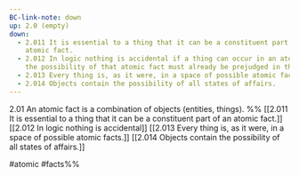 ```yaml
---
BC-link-note: down
up: 2.0 (empty)
down:
  - 2.011 It is essential to a thing that it can be a constituent part of an
    atomic fact.
  - 2.012 In logic nothing is accidental if a thing can occur in an atomic fact
    the possibility of that atomic fact must already be prejudged in the thing.
  - 2.013 Every thing is, as it were, in a space of possible atomic facts.
  - 2.014 Objects contain the possibility of all states of affairs.
---
```

2.01 An atomic fact is a combination of objects (entities, things).
%%
[[2.011 It is essential to a thing that it can be a constituent part of an atomic fact.]]
[[2.012 In logic nothing is accidental]]
[[2.013 Every thing is, as it were, in a space of possible atomic facts.]]
[[2.014 Objects contain the possibility of all states of affairs.]]


#atomic #facts%%